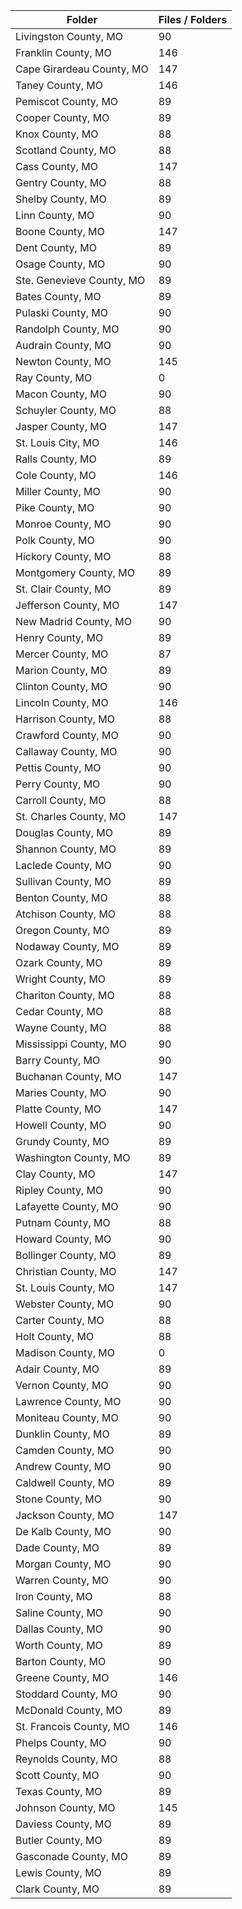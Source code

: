 | Folder                    |   Files / Folders |
|---------------------------|-------------------|
| Livingston County, MO     |                90 |
| Franklin County, MO       |               146 |
| Cape Girardeau County, MO |               147 |
| Taney County, MO          |               146 |
| Pemiscot County, MO       |                89 |
| Cooper County, MO         |                89 |
| Knox County, MO           |                88 |
| Scotland County, MO       |                88 |
| Cass County, MO           |               147 |
| Gentry County, MO         |                88 |
| Shelby County, MO         |                89 |
| Linn County, MO           |                90 |
| Boone County, MO          |               147 |
| Dent County, MO           |                89 |
| Osage County, MO          |                90 |
| Ste. Genevieve County, MO |                89 |
| Bates County, MO          |                89 |
| Pulaski County, MO        |                90 |
| Randolph County, MO       |                90 |
| Audrain County, MO        |                90 |
| Newton County, MO         |               145 |
| Ray County, MO            |                 0 |
| Macon County, MO          |                90 |
| Schuyler County, MO       |                88 |
| Jasper County, MO         |               147 |
| St. Louis City, MO        |               146 |
| Ralls County, MO          |                89 |
| Cole County, MO           |               146 |
| Miller County, MO         |                90 |
| Pike County, MO           |                90 |
| Monroe County, MO         |                90 |
| Polk County, MO           |                90 |
| Hickory County, MO        |                88 |
| Montgomery County, MO     |                89 |
| St. Clair County, MO      |                89 |
| Jefferson County, MO      |               147 |
| New Madrid County, MO     |                90 |
| Henry County, MO          |                89 |
| Mercer County, MO         |                87 |
| Marion County, MO         |                89 |
| Clinton County, MO        |                90 |
| Lincoln County, MO        |               146 |
| Harrison County, MO       |                88 |
| Crawford County, MO       |                90 |
| Callaway County, MO       |                90 |
| Pettis County, MO         |                90 |
| Perry County, MO          |                90 |
| Carroll County, MO        |                88 |
| St. Charles County, MO    |               147 |
| Douglas County, MO        |                89 |
| Shannon County, MO        |                89 |
| Laclede County, MO        |                90 |
| Sullivan County, MO       |                89 |
| Benton County, MO         |                88 |
| Atchison County, MO       |                88 |
| Oregon County, MO         |                89 |
| Nodaway County, MO        |                89 |
| Ozark County, MO          |                89 |
| Wright County, MO         |                89 |
| Chariton County, MO       |                88 |
| Cedar County, MO          |                88 |
| Wayne County, MO          |                88 |
| Mississippi County, MO    |                90 |
| Barry County, MO          |                90 |
| Buchanan County, MO       |               147 |
| Maries County, MO         |                90 |
| Platte County, MO         |               147 |
| Howell County, MO         |                90 |
| Grundy County, MO         |                89 |
| Washington County, MO     |                89 |
| Clay County, MO           |               147 |
| Ripley County, MO         |                90 |
| Lafayette County, MO      |                90 |
| Putnam County, MO         |                88 |
| Howard County, MO         |                90 |
| Bollinger County, MO      |                89 |
| Christian County, MO      |               147 |
| St. Louis County, MO      |               147 |
| Webster County, MO        |                90 |
| Carter County, MO         |                88 |
| Holt County, MO           |                88 |
| Madison County, MO        |                 0 |
| Adair County, MO          |                89 |
| Vernon County, MO         |                90 |
| Lawrence County, MO       |                90 |
| Moniteau County, MO       |                90 |
| Dunklin County, MO        |                89 |
| Camden County, MO         |                90 |
| Andrew County, MO         |                90 |
| Caldwell County, MO       |                89 |
| Stone County, MO          |                90 |
| Jackson County, MO        |               147 |
| De Kalb County, MO        |                90 |
| Dade County, MO           |                89 |
| Morgan County, MO         |                90 |
| Warren County, MO         |                90 |
| Iron County, MO           |                88 |
| Saline County, MO         |                90 |
| Dallas County, MO         |                90 |
| Worth County, MO          |                89 |
| Barton County, MO         |                90 |
| Greene County, MO         |               146 |
| Stoddard County, MO       |                90 |
| McDonald County, MO       |                89 |
| St. Francois County, MO   |               146 |
| Phelps County, MO         |                90 |
| Reynolds County, MO       |                88 |
| Scott County, MO          |                90 |
| Texas County, MO          |                89 |
| Johnson County, MO        |               145 |
| Daviess County, MO        |                89 |
| Butler County, MO         |                89 |
| Gasconade County, MO      |                89 |
| Lewis County, MO          |                89 |
| Clark County, MO          |                89 |